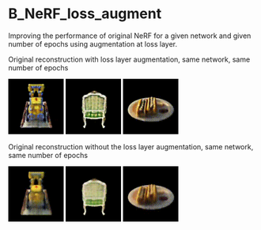# B_NeRF_loss_augment

Improving the performance of original NeRF for a given network and given number of epochs using augmentation at loss layer.


Original reconstruction with loss layer augmentation, same network, same number of epochs

![Original reconstruction with loss layer augmentation](videos/lego_l.gif)
![Original reconstruction with loss layer augmentation](videos/chair_l.gif)
![Original reconstruction with loss layer augmentation](videos/hotdog_l.gif)

Original reconstruction without the loss layer augmentation, same network, same number of epochs


![Original reconstruction](videos/lego_o.gif)
![Original reconstruction](videos/chair_o.gif)
![Original reconstruction](videos/hotdog_o.gif)

